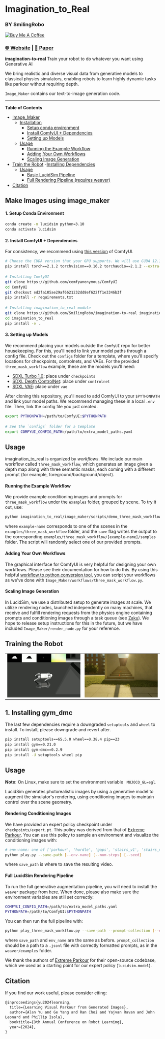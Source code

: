 # Imagination_to_Real 
### BY SmilingRobo
<a href="https://www.buymeacoffee.com/SupportSmilingRobo" target="_blank"><img src="https://cdn.buymeacoffee.com/buttons/v2/default-yellow.png" alt="Buy Me A Coffee" style="height: 60px !important;width: 217px !important;" ></a>

### [🌐 Website](https://www.smilingrobo.com) | [📝 Paper](https://arxiv.org/abs/2411.00083)

**imagination-to-real** Train your robot to do whatever you want using Generative AI

We bring realistic and diverse visual data from generative models to classical physics simulators, enabling robots to
learn highly dynamic tasks like parkour without requiring depth.

`Image_Maker` contains our text-to-image generation code.

---

**Table of Contents**
- [Image_Maker](#make-images-using-image_maker)
  - [Installation](#installation)
    - [Setup conda environment](#1-setup-conda-environment)
    - [Install ComfyUI + Dependencies](#2-install-comfyui--dependencies)
    - [Setting up Models](#3-setting-up-models)
  - [Usage](#usage)
    - [Running the Example Workflow](#running-the-example-workflow)
    - [Adding Your Own Workflows](#adding-your-own-workflows)
    - [Scaling Image Generation](#scaling-image-generation)
- [Train the Robot](#training-the-robot)
  -[Installing Dependencies](#1️-installing-gym_dmc)
  - [Usage](#usage)
    - [Basic LucidSim Pipeline](#rendering-conditioning-images)
    - [Full Rendering Pipeline (requires weaver)](#full-lucidsim-rendering-pipeline)
- [Citation](#citation)


## Make Images using image_maker

#### 1. Setup Conda Environment

```bash
conda create -n lucidsim python=3.10
conda activate lucidsim
```

#### 2. Install ComfyUI + Dependencies

For consistency, we recommend
using [this version](https://github.com/comfyanonymous/ComfyUI/tree/ed2fa105ae29af6621232dd8ef622ff1e3346b3f) of
ComfyUI.

```bash
# Choose the CUDA version that your GPU supports. We will use CUDA 12.1
pip install torch==2.1.2 torchvision==0.16.2 torchaudio==2.1.2 --extra-index-url https://download.pytorch.org/whl/cu121

# Installing ComfyUI
git clone https://github.com/comfyanonymous/ComfyUI
cd ComfyUI
git checkout ed2fa105ae29af6621232dd8ef622ff1e3346b3f
pip install -r requirements.txt

# Installing imagination_to_real module
git clone https://github.com/SmilingRobo/imagination-to-real imagination_to_real
cd imagination_to_real
pip install -e .
```

#### 3. Setting up Models

We recommend placing your models outside the `ComfyUI` repo for better housekeeping. For this, you'll need to link your
model paths through a config file. Check out the `configs` folder for a template, where you'll specify locations for
checkpoints, controlnets, and VAEs. For the provided `three_mask_workflow` example, these are the models you'll need:

- [SDXL Turbo 1.0](https://huggingface.co/stabilityai/sdxl-turbo/blob/main/sd_xl_turbo_1.0_fp16.safetensors): place
  under `checkpoints`
- [SDXL Depth ControlNet](https://huggingface.co/diffusers/controlnet-depth-sdxl-1.0): place under `controlnet`
- [SDXL VAE](https://huggingface.co/stabilityai/sdxl-vae): place under `vae`

After cloning this repository, you'll need to add ComfyUI to your `$PYTHONPATH` and link your model paths. We recommend
managing these in a local `.env` file. Then, link the config file you just created.

```bash
export PYTHONPATH=/path/to/ComfyUI:$PYTHONPATH

# See the `configs` folder for a template
export COMFYUI_CONFIG_PATH=/path/to/extra_model_paths.yaml
```

## Usage

imagination_to_real is organized by _workflows_. We include our main workflow called `three_mask_workflow`, which generates an image
given a depth map along with three semantic masks, each coming with a different prompt (for example,
foreground/background/object).

#### Running the Example Workflow

We provide example conditioning images and prompts for `three_mask_workflow` under the `examples` folder, grouped by
scene. To try it out, use:

```bash
python imagination_to_real/image_maker/scripts/demo_three_mask_workflow.py [--example-name] [--seed] [--save]
```

where `example-name` corresponds to one of the scenes in the `examples/three_mask_workflow` folder, and the `save` flag
writes the output to the corresponding `examples/three_mask_workflow/[example-name]/samples` folder. The script will
randomly select one of our provided prompts.

#### Adding Your Own Workflows

The graphical interface for ComfyUI is very helpful for designing your own workflows. Please see their documentation for
how to do this. By using this
helpful [workflow to python conversion tool](https://github.com/pydn/ComfyUI-to-Python-Extension.git), you can script
your workflows as we've done with `Image_Maker/workflows/three_mask_workflow.py`.

#### Scaling Image Generation

In LucidSim, we use a distributed setup to generate images at scale. We utilize rendering nodes, launched independently
on many machines, that receive and fulfill rendering requests from the physics engine containing prompts and
conditioning images through a task queue (see [Zaku](https://zaku.readthedocs.io/en/latest/)). We hope to release setup
instructions for this in the future, but we have included `Image_Maker/render_node.py` for your reference.


## Training the Robot

<table style="border-collapse: collapse; border: none; width: 100%;">
  <tr>
    <td style="text-align: center; border: none;">
      <img src="assets/images/example_conditioning.png" style="width: 500px; max-width: 100%;" /><br>
    </td>
    <td style="text-align: center; border: none;">
      <img src="assets/images/example_imagen.png" style="width: 500px; max-width: 100%;" /><br>
    </td>
  </tr>
</table>

## 1.️ Installing gym_dmc

The last few dependencies require a downgraded `setuptools` and `wheel` to install. To install, please downgrade and
revert after.

```bash
pip install setuptools==65.5.0 wheel==0.38.4 pip==23
pip install gym==0.21.0
pip install gym-dmc==0.2.9
pip install -U setuptools wheel pip
```

## Usage

**Note:** On Linux, make sure to set the environment variable ` MUJOCO_GL=egl`.

LucidSim generates photorealistic images by using a generative model to augment the simulator's rendering, using
conditioning images to maintain control over the scene geometry.

#### Rendering Conditioning Images

We have provided an expert policy checkpoint under `checkpoints/expert.pt`. This policy was derived from that
of [Extreme Parkour](https://github.com/chengxuxin/extreme-parkour). You can use this policy to sample an environment
and visualize the conditioning images with:

```bash
# env-name: one of ['parkour', 'hurdle', 'gaps', 'stairs_v1', 'stairs_v2']
python play.py --save-path [--env-name] [--num-steps] [--seed]
````

where `save_path` is where to save the resulting video.

#### Full LucidSim Rendering Pipeline

To run the full generative augmentation pipeline, you will need to install the `weaver` package
from [here](https://github.com/lucidsim/weaver). When done, please also make sure the environment variables are still
set correctly:

```bash
COMFYUI_CONFIG_PATH=/path/to/extra_model_paths.yaml
PYTHONPATH=/path/to/ComfyUI:$PYTHONPATH
```

You can then run the full pipeline with:

```bash
python play_three_mask_workflow.py --save-path --prompt-collection [--env-name] [--num-steps] [--seed]
```

where `save_path` and `env_name` are the same as before. `prompt_collection` should be a path to a `.jsonl` file with
correctly formatted prompts, as in the `weaver/examples` folder.

We thank the authors of [Extreme Parkour](https://github.com/chengxuxin/extreme-parkour) for their open-source codebase,
which we used as a starting point for our expert policy (`lucidsim.model`).




## Citation

If you find our work useful, please consider citing:

```
@inproceedings{yu2024learning,
  title={Learning Visual Parkour from Generated Images},
  author={Alan Yu and Ge Yang and Ran Choi and Yajvan Ravan and John Leonard and Phillip Isola},
  booktitle={8th Annual Conference on Robot Learning},
  year={2024},
}
```
